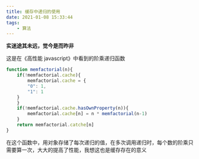```yaml
---
title: 缓存中递归的使用
date: 2021-01-08 15:33:44
tags:
    - 算法
---
```

**实迷途其未远，觉今是而昨非**
<!--more-->
这是在《高性能 javascript》中看到的阶乘递归函数

```js
function memfactorial(n){
    if(!memfactorial.cache){
        memfactorial.cache = {
	    "0": 1,
	    "1": 1
	}
    }
    if(!memfactorial.cache.hasOwnProperty(n)){
        memfactorial.cache[n] = n * memfactorial(n-1)
    }
    return memfactorial.catche[n]
}
```
在这个函数中，用对象存储了每次递归的值，在多次调用递归时，每个数的阶乘只需要算一次，大大的提高了性能，我想这也是缓存存在的意义
